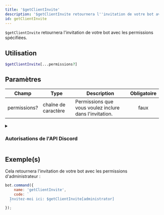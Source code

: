 ```yaml
---
title: '$getClientInvite'
description: '$getClientInvite retournera l''invitation de votre bot avec les permissions spécifiées.'
id: getClientInvite
---
```


`$getClientInvite` retournera l'invitation de votre bot avec les permissions spécifiées.

## Utilisation

```php
$getClientInvite[...permissions?]
```

## Paramètres

| Champ        | Type                | Description                                            | Obligatoire |
| ------------ | ------------------- | ------------------------------------------------------ |:-----------:|
| permissions? | chaîne de caractère | Permissions que vous voulez inclure dans l'invitation. |    faux     |

<details>
  <summary><h3> Autorisations de l'API Discord </h3></summary>

| Permissions             |                                                                                     |
| ----------------------- | ----------------------------------------------------------------------------------- |
| createinvite            | Permission de créer des invitations de serveur                                      |
| kickmembers             | Permission d'expulser les membres du serveur                                        |
| banmembers              | Permission de bannir les membres du serveur                                         |
| administrator           | Autorisations d'administrateur                                                      |
| managechannel           | Permission de gérer les salons du serveur                                           |
| manageserver            | Permissions de modifier les paramètres du serveur                                   |
| addreactions            | Permissions d'ajouter des réactions                                                 |
| viewauditlog            | Permission de voir les logs du serveur                                              |
| priorityspeaker         | Voix prioritaire                                                                    |
| stream                  | Permission de diffuser dans les salons vocaux                                       |
| viewchannel             | Permission de voir un certain salon                                                 |
| sendmessages            | Permission d'envoyer des messages dans un certain salon                             |
| sendttsmessages         | Autorisation d'envoyer des messages de synthèse vocale                              |
| managemessages          | Permission de gérer les messages                                                    |
| embedlinks              | Permission d'intégrer des liens                                                     |
| attachfiles             | Permission de joindre des fichiers                                                  |
| readmessagehistory      | Permission de lire l'historique des messages dans un certain salon                  |
| mentioneveryone         | Permission de mentionner `@everyone`/`@here` et tous les rôles                      |
| externalemojis          | Permission d'utiliser des émojis externes                                           |
| viewguildinsights       | Permission de voir les aperçus de la guilde                                         |
| connect                 | Permission de se connecter aux salons vocaux et aux conférences                     |
| mutemembers             | Permission de rendre muet les membres dans les salons vocaux                        |
| deafenmembers           | Permission de rendre sourds les membres dans les salons vocaux                      |
| movemembers             | Permission de déplacer les membres entre les salons vocaux                          |
| usevad                  | Permission d'utiliser la détection des activités vocales                            |
| changenickname          | Permission de changer votre propre pseudo                                           |
| managenicknames         | Autorisation de gérer les pseudos des autres membres                                |
| manageroles             | Permission de gérer les rôles                                                       |
| managewebhooks          | Permission de gérer les webhooks                                                    |
| manageemojisandstickers | Permission de gérer les émojis et les autocollants                                  |
| useappcmds              | Permission d'utiliser les commandes d'application                                   |
| requesttospeak          | Permission de demander la parole lors des conférences                               |
| manageevents            | Permission de gérer les événements                                                  |
| managethreads           | Permission de gérer les fils                                                        |
| createpublicthreads     | Permission d'utiliser des fils publics                                              |
| createprivatethreads    | Permission d'utiliser des fils privés                                               |
| createpublicthreads     | Permission de créer des fils de discussion publics                                  |
| createprivatethreads    | Permission de créer des fils de discussion privés                                   |
| externalstickers        | Permission d'utiliser des autocollants externes                                     |
| sendmessageinthreads    | Permission d'envoyer des messages dans les fils                                     |
| startembeddedactivities | Permission de démarrer des activités dans les salons vocaux                         |
| moderatemembers         | Permission d'exclure temporairement et d'arrêter l'exclusion des membres du serveur |

</details>

## Exemple(s)

Cela retournera l'invitation de votre bot avec les permissions d'administrateur :

```javascript
bot.command({
    name: 'getClientInvite',
    code: `
  Invitez-moi ici: $getClientInvite[administrator]
  `
});
```